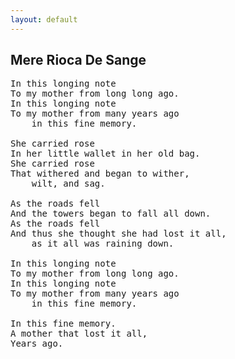 ```yaml
---
layout: default
---
```

## Mere Rioca De Sange
<pre>
In this longing note
To my mother from long long ago.
In this longing note
To my mother from many years ago
    in this fine memory.

She carried rose
In her little wallet in her old bag.
She carried rose
That withered and began to wither,
    wilt, and sag.

As the roads fell
And the towers began to fall all down.
As the roads fell
And thus she thought she had lost it all,
    as it all was raining down.

In this longing note
To my mother from long long ago.
In this longing note
To my mother from many years ago
    in this fine memory.

In this fine memory.
A mother that lost it all,
Years ago.
</pre>
